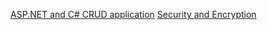 [ASP.NET and C# CRUD application](https://youtu.be/BfEjDD8mWYg)
[Security and Encryption](https://www.youtube.com/watch?v=KykVuOvFfZU&t=80s)
